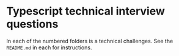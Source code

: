 # Typescript technical interview questions

In each of the numbered folders is a technical challenges. See the `README.md` in each for instructions.
